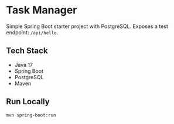 # Task Manager

Simple Spring Boot starter project with PostgreSQL.
Exposes a test endpoint: `/api/hello`.

## Tech Stack
- Java 17
- Spring Boot
- PostgreSQL
- Maven

## Run Locally

```bash
mvn spring-boot:run


